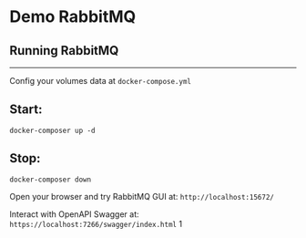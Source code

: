 # Demo RabbitMQ

## Running RabbitMQ

---

Config your volumes data at `docker-compose.yml`

## Start:

    docker-composer up -d

## Stop:

    docker-composer down

Open your browser and try RabbitMQ GUI at: `http://localhost:15672/`

Interact with OpenAPI Swagger at: `https://localhost:7266/swagger/index.html`
1
